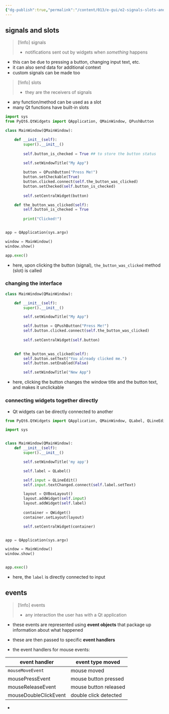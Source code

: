 ```yaml
---
{"dg-publish":true,"permalink":"/content/013/e-gui/e2-signals-slots-and-events/","noteIcon":"1","created":"2025-08-22T11:51:40.372+01:00","updated":"2025-08-22T16:20:38.590+01:00"}
---
```


## signals and slots

>[!info] signals
>- notifications sent out by widgets when *something* happens

- this can be due to pressing a button, changing input text, etc.
- it can also send data for additional context
- custom signals can be made too

>[!info] slots
>- they are the receivers of signals

- any function/method can be used as a slot
- many Qt functions have built-in slots

```python
import sys
from PyQt6.QtWidgets import QApplication, QMainWindow, QPushButton

class MainWindow(QMainWindow):

    def __init__(self):
        super().__init__()
        
        self.button_is_checked = True ## to store the button status

        self.setWindowTitle("My App")
        
        button = QPushButton("Press Me!")
        button.setCheckable(True)
        button.clicked.connect(self.the_button_was_clicked)
        button.setChecked(self.button_is_checked)
        
        self.setCentralWidget(button)

    def the_button_was_clicked(self):
	    self.button_is_checked = True
    
        print("Clicked!")


app = QApplication(sys.argv)

window = MainWindow()
window.show()

app.exec()
```

- here, upon clicking the button (signal), `the_button_was_clicked` method (slot) is called
### changing the interface

```python
class MainWindow(QMainWindow):

    def __init__(self):
        super().__init__()

        self.setWindowTitle("My App")

        self.button = QPushButton("Press Me!")
        self.button.clicked.connect(self.the_button_was_clicked)
        
        self.setCentralWidget(self.button)
           

    def the_button_was_clicked(self):
        self.button.setText("You already clicked me.")
        self.button.setEnabled(False)

        self.setWindowTitle("New App")
```

- here, clicking the button changes the window title and the button text, and makes it unclickable

### connecting widgets together directly
- Qt widgets can be directly connected to another

```python
from PyQt6.QtWidgets import QApplication, QMainWindow, QLabel, QLineEdit, QVBoxLayout, QWidget

import sys


class MainWindow(QMainWindow):
    def __init__(self):
        super().__init__()

        self.setWindowTitle('my app')

        self.label = QLabel()

        self.input = QLineEdit()
        self.input.textChanged.connect(self.label.setText)

        layout = QVBoxLayout()
        layout.addWidget(self.input)
        layout.addWidget(self.label)
        
        container = QWidget()
        container.setLayout(layout)

        self.setCentralWidget(container)


app = QApplication(sys.argv)

window = MainWindow()
window.show()


app.exec()
```

- here, the `label` is directly connected to input

## events

>[!info] events
>- any interaction the user has with a Qt application

- these events are represented using **event objects** that package up information about what happened
- these are then passed to specific **event handlers**

- the event handlers for mouse events:

| event handler         | event type moved      |
| --------------------- | --------------------- |
| `mouseMoveEvent`      | mouse moved           |
| mousePressEvent       | mouse button pressed  |
| mouseReleaseEvent     | mouse button released |
| mouseDoubleClickEvent | double click detected |
- 